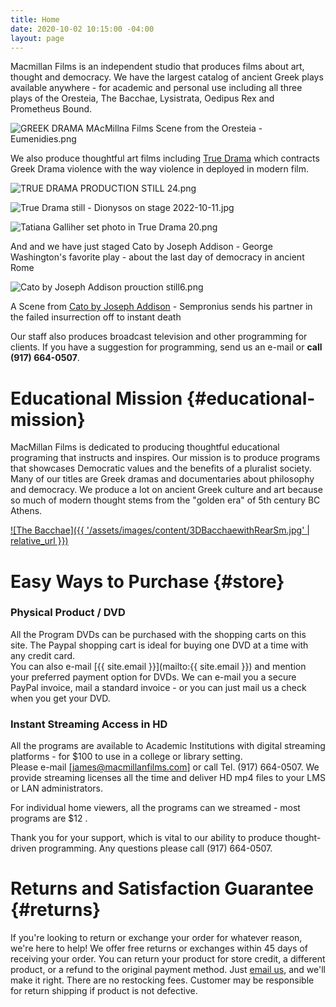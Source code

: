 ```yaml
---
title: Home
date: 2020-10-02 10:15:00 -04:00
layout: page
---
```


Macmillan Films is an independent studio that produces films about art, thought and democracy. We have the largest catalog of ancient Greek plays available anywhere - for academic and personal use including all three plays of the Oresteia, The Bacchae, Lysistrata, Oedipus Rex and Prometheus Bound. 

![GREEK DRAMA MAcMillna Films Scene from the Oresteia - Eumenidies.png](/uploads/GREEK%20DRAMA%20MAcMillna%20Films%20Scene%20from%20the%20Oresteia%20-%20Eumenidies.png)

We also produce thoughtful art films including [True Drama](//TrueDramaMovie.com) which contracts Greek Drama violence with the way violence in deployed in modern film. 

![TRUE DRAMA PRODUCTION STILL  24.png](/uploads/TRUE%20DRAMA%20PRODUCTION%20STILL%20%2024.png)

![True Drama still - Dionysos on stage 2022-10-11.jpg](/uploads/True%20Drama%20still%20-%20Dionysos%20on%20stage%202022-10-11.jpg)

![Tatiana Galliher set photo in True Drama 20.png](/uploads/Tatiana%20Galliher%20set%20photo%20in%20True%20Drama%2020.png)

And and we have just staged Cato by Joseph Addison - George Washington's favorite play - about the last day of democracy in ancient Rome 

![Cato by Joseph Addison prouction still6.png](/uploads/Cato%20by%20Joseph%20Addison%20prouction%20still6.png)

A Scene from [Cato by Joseph Addison](https://www.macmillanfilms.com/programs/cato) - Sempronius sends his partner in the failed insurrection off to instant death

Our staff also produces broadcast television and other programming for clients. If you have a suggestion for programming, send us an e-mail or **call (917) 664-0507**.

# Educational Mission {#educational-mission}

MacMillan Films is dedicated to producing thoughtful educational programing that instructs and inspires. Our mission is to produce programs that showcases Democratic values and the benefits of a pluralist society. Many of our titles are Greek dramas and documentaries about philosophy and democracy. We produce a lot on ancient Greek culture and art because so much of modern thought stems from the "golden era" of 5th century BC Athens.

[!\[The Bacchae\]({{ '/assets/images/content/3DBacchaewithRearSm.jpg' | relative_url }})](https://gum.co/bacchae-staging/)

# Easy Ways to Purchase {#store}

### Physical Product / DVD

All the Program DVDs can be purchased with the shopping carts on this site. The Paypal shopping cart is ideal for buying one DVD at a time with any credit card.\
You can also e-mail \[{{ site.email }}\](mailto:{{ site.email }}) and mention your preferred payment option for DVDs. We can e-mail you a secure PayPal invoice, mail a standard invoice - or you can just mail us a check when you get your DVD.

### Instant Streaming Access in HD

All the programs are available to Academic Institutions with digital streaming platforms - for $100 to use in a college or library setting.\
Please e-mail \[james@macmillanfilms.com\] or call
Tel. (917) 664-0507.
We provide streaming licenses all the time and deliver HD mp4 files to your LMS or LAN administrators.

For individual home viewers, all the programs can we streamed - most programs are $12 .

Thank you for your support, which is vital to our ability to produce thought-driven programming. Any questions please call (917) 664-0507.

# Returns and Satisfaction Guarantee {#returns}

If you're looking to return or exchange your order for whatever reason, we're here to help! We offer free returns or exchanges within 45 days of receiving your order. You can return your product for store credit, a different product, or a refund to the original payment method. Just [email us](mailto:james@brandapplause.com), and we'll make it right. There are no restocking fees. Customer may be responsible for return shipping if product is not defective.